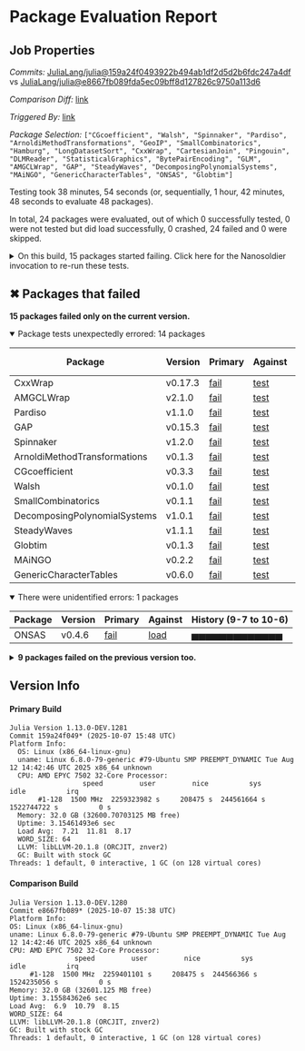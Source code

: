 # Package Evaluation Report

## Job Properties

*Commits:* [JuliaLang/julia@159a24f0493922b494ab1df2d5d2b6fdc247a4df](https://github.com/JuliaLang/julia/commit/159a24f0493922b494ab1df2d5d2b6fdc247a4df) vs [JuliaLang/julia@e8667fb089fda5ec09bff8d127826c9750a113d6](https://github.com/JuliaLang/julia/commit/e8667fb089fda5ec09bff8d127826c9750a113d6)

*Comparison Diff:* [link](https://github.com/JuliaLang/julia/compare/e8667fb089fda5ec09bff8d127826c9750a113d6...159a24f0493922b494ab1df2d5d2b6fdc247a4df)

*Triggered By:* [link](https://github.com/JuliaLang/julia/pull/59165#issuecomment-3377951858)

*Package Selection:* `["CGcoefficient", "Walsh", "Spinnaker", "Pardiso", "ArnoldiMethodTransformations", "GeoIP", "SmallCombinatorics", "Hamburg", "LongDatasetSort", "CxxWrap", "CartesianJoin", "Pingouin", "DLMReader", "StatisticalGraphics", "BytePairEncoding", "GLM", "AMGCLWrap", "GAP", "SteadyWaves", "DecomposingPolynomialSystems", "MAiNGO", "GenericCharacterTables", "ONSAS", "Globtim"]`

Testing took 38 minutes, 54 seconds (or, sequentially, 1 hour, 42 minutes, 48 seconds to evaluate 48 packages).

In total, 24 packages were evaluated, out of which 0 successfully tested, 0 were not tested but did load successfully, 0 crashed, 24 failed and 0 were skipped.


<details><summary>On this build, 15 packages started failing. Click here for the Nanosoldier invocation to re-run these tests.</summary>
<p>

```
@nanosoldier `runtests(["CGcoefficient", "Walsh", "Spinnaker", "Pardiso", "ArnoldiMethodTransformations", "SmallCombinatorics", "CxxWrap", "DecomposingPolynomialSystems", "GAP", "AMGCLWrap", "SteadyWaves", "ONSAS", "Globtim", "MAiNGO", "GenericCharacterTables"])`
```

</p>
</details>


## ✖ Packages that failed

**15 packages failed only on the current version.**

<details open><summary>Package tests unexpectedly errored: 14 packages</summary>
<p>


| Package | Version | Primary | Against | History (9-7 to 10-6) |
| ------- | ------- | ------- | ------- | ------- |
| CxxWrap | v0.17.3 | [fail](https://s3.amazonaws.com/julialang-reports/nanosoldier/pkgeval/by_hash/159a24f_vs_e8667fb/CxxWrap.primary.log) | [test](https://s3.amazonaws.com/julialang-reports/nanosoldier/pkgeval/by_hash/159a24f_vs_e8667fb/CxxWrap.against.log) | <span class="history">▇▇▇▇▇▇▇▇▇▇▇▇▇</span> |
| AMGCLWrap | v2.1.0 | [fail](https://s3.amazonaws.com/julialang-reports/nanosoldier/pkgeval/by_hash/159a24f_vs_e8667fb/AMGCLWrap.primary.log) | [test](https://s3.amazonaws.com/julialang-reports/nanosoldier/pkgeval/by_hash/159a24f_vs_e8667fb/AMGCLWrap.against.log) | <span class="history">▇▇▇▇▇▇▇▇▇▇▇▇▇</span> |
| Pardiso | v1.1.0 | [fail](https://s3.amazonaws.com/julialang-reports/nanosoldier/pkgeval/by_hash/159a24f_vs_e8667fb/Pardiso.primary.log) | [test](https://s3.amazonaws.com/julialang-reports/nanosoldier/pkgeval/by_hash/159a24f_vs_e8667fb/Pardiso.against.log) | <span class="history">▇▇▇▇▇▇▇▇▇▇▇▇▇</span> |
| GAP | v0.15.3 | [fail](https://s3.amazonaws.com/julialang-reports/nanosoldier/pkgeval/by_hash/159a24f_vs_e8667fb/GAP.primary.log) | [test](https://s3.amazonaws.com/julialang-reports/nanosoldier/pkgeval/by_hash/159a24f_vs_e8667fb/GAP.against.log) | <span class="history">▇▇▇▇▇▇▇▇▇▇▇▇▇</span> |
| Spinnaker | v1.2.0 | [fail](https://s3.amazonaws.com/julialang-reports/nanosoldier/pkgeval/by_hash/159a24f_vs_e8667fb/Spinnaker.primary.log) | [test](https://s3.amazonaws.com/julialang-reports/nanosoldier/pkgeval/by_hash/159a24f_vs_e8667fb/Spinnaker.against.log) | <span class="history">▇▇▇▇▇▇▇▇▇▇▇▇▇</span> |
| ArnoldiMethodTransformations | v0.1.3 | [fail](https://s3.amazonaws.com/julialang-reports/nanosoldier/pkgeval/by_hash/159a24f_vs_e8667fb/ArnoldiMethodTransformations.primary.log) | [test](https://s3.amazonaws.com/julialang-reports/nanosoldier/pkgeval/by_hash/159a24f_vs_e8667fb/ArnoldiMethodTransformations.against.log) | <span class="history">▇▇▇▇▇▇▇▇▇▇▇▇▇</span> |
| CGcoefficient | v0.3.3 | [fail](https://s3.amazonaws.com/julialang-reports/nanosoldier/pkgeval/by_hash/159a24f_vs_e8667fb/CGcoefficient.primary.log) | [test](https://s3.amazonaws.com/julialang-reports/nanosoldier/pkgeval/by_hash/159a24f_vs_e8667fb/CGcoefficient.against.log) | <span class="history">▇▇▇▇▇▇▇▇▇▇▇▇▇</span> |
| Walsh | v0.1.0 | [fail](https://s3.amazonaws.com/julialang-reports/nanosoldier/pkgeval/by_hash/159a24f_vs_e8667fb/Walsh.primary.log) | [test](https://s3.amazonaws.com/julialang-reports/nanosoldier/pkgeval/by_hash/159a24f_vs_e8667fb/Walsh.against.log) | <span class="history">▇▇▇▇▇▇▇▇▇▇▇▇▇</span> |
| SmallCombinatorics | v0.1.1 | [fail](https://s3.amazonaws.com/julialang-reports/nanosoldier/pkgeval/by_hash/159a24f_vs_e8667fb/SmallCombinatorics.primary.log) | [test](https://s3.amazonaws.com/julialang-reports/nanosoldier/pkgeval/by_hash/159a24f_vs_e8667fb/SmallCombinatorics.against.log) | <span class="history">▇▇▇▇▇▇▇▇▇▇▇▇▇</span> |
| DecomposingPolynomialSystems | v1.0.1 | [fail](https://s3.amazonaws.com/julialang-reports/nanosoldier/pkgeval/by_hash/159a24f_vs_e8667fb/DecomposingPolynomialSystems.primary.log) | [test](https://s3.amazonaws.com/julialang-reports/nanosoldier/pkgeval/by_hash/159a24f_vs_e8667fb/DecomposingPolynomialSystems.against.log) | <span class="history">▇▇▇▇▇▇▇▇▇▇▇▇▇</span> |
| SteadyWaves | v1.1.1 | [fail](https://s3.amazonaws.com/julialang-reports/nanosoldier/pkgeval/by_hash/159a24f_vs_e8667fb/SteadyWaves.primary.log) | [test](https://s3.amazonaws.com/julialang-reports/nanosoldier/pkgeval/by_hash/159a24f_vs_e8667fb/SteadyWaves.against.log) | <span class="history">▇▇▇▇▇▇▇▇▇▇▇▇▇</span> |
| Globtim | v0.1.3 | [fail](https://s3.amazonaws.com/julialang-reports/nanosoldier/pkgeval/by_hash/159a24f_vs_e8667fb/Globtim.primary.log) | [test](https://s3.amazonaws.com/julialang-reports/nanosoldier/pkgeval/by_hash/159a24f_vs_e8667fb/Globtim.against.log) | <span class="history">▇▇▇▇▇▇▇▇▇▇▇▇▇</span> |
| MAiNGO | v0.2.2 | [fail](https://s3.amazonaws.com/julialang-reports/nanosoldier/pkgeval/by_hash/159a24f_vs_e8667fb/MAiNGO.primary.log) | [test](https://s3.amazonaws.com/julialang-reports/nanosoldier/pkgeval/by_hash/159a24f_vs_e8667fb/MAiNGO.against.log) | <span class="history">▇▇▇▇▇▇▇▇▇▇▇▇▇</span> |
| GenericCharacterTables | v0.6.0 | [fail](https://s3.amazonaws.com/julialang-reports/nanosoldier/pkgeval/by_hash/159a24f_vs_e8667fb/GenericCharacterTables.primary.log) | [test](https://s3.amazonaws.com/julialang-reports/nanosoldier/pkgeval/by_hash/159a24f_vs_e8667fb/GenericCharacterTables.against.log) | <span class="history">▇▇▇▇▇▇▇▇▇▇▇▇▅</span> |

</p>
</details>

<details open><summary>There were unidentified errors: 1 packages</summary>
<p>


| Package | Version | Primary | Against | History (9-7 to 10-6) |
| ------- | ------- | ------- | ------- | ------- |
| ONSAS | v0.4.6 | [fail](https://s3.amazonaws.com/julialang-reports/nanosoldier/pkgeval/by_hash/159a24f_vs_e8667fb/ONSAS.primary.log) | [load](https://s3.amazonaws.com/julialang-reports/nanosoldier/pkgeval/by_hash/159a24f_vs_e8667fb/ONSAS.against.log) | <span class="history">▅▅▅▅▅▅▅▅▅▅▅▅▅</span> |

</p>
</details>


<details><summary><strong>9 packages failed on the previous version too.</strong></summary>
<p>

<details open><summary>Package tests unexpectedly errored: 9 packages</summary>
<p>


| Package | History (9-7 to 10-6) |
| ------- | ------- |
| [GLM v1.9.0](https://s3.amazonaws.com/julialang-reports/nanosoldier/pkgeval/by_hash/159a24f_vs_e8667fb/GLM.primary.log) | <span class="history">▇▇▇▇▇▇▇▇▇▇▇▅▅</span> |
| [BytePairEncoding v0.5.2](https://s3.amazonaws.com/julialang-reports/nanosoldier/pkgeval/by_hash/159a24f_vs_e8667fb/BytePairEncoding.primary.log) | <span class="history">▇▇▇▇▇▇▇▇▇▇▇▅▅</span> |
| [DLMReader v0.4.14](https://s3.amazonaws.com/julialang-reports/nanosoldier/pkgeval/by_hash/159a24f_vs_e8667fb/DLMReader.primary.log) | <span class="history">▇▇▇▇▇▇▇▇▇▇▇▅▅</span> |
| [GeoIP v0.5.3](https://s3.amazonaws.com/julialang-reports/nanosoldier/pkgeval/by_hash/159a24f_vs_e8667fb/GeoIP.primary.log) | <span class="history">▇▇▇▇▇▇▇▇▇▇▇▅▅</span> |
| [Hamburg v0.1.17](https://s3.amazonaws.com/julialang-reports/nanosoldier/pkgeval/by_hash/159a24f_vs_e8667fb/Hamburg.primary.log) | <span class="history">▇▇▇▇▇▇▇▇▇▇▇▅▅</span> |
| [Pingouin v0.2.3](https://s3.amazonaws.com/julialang-reports/nanosoldier/pkgeval/by_hash/159a24f_vs_e8667fb/Pingouin.primary.log) | <span class="history">▇▇▇▇▇▇▇▇▇▇▇▅▅</span> |
| [LongDatasetSort v0.1.1](https://s3.amazonaws.com/julialang-reports/nanosoldier/pkgeval/by_hash/159a24f_vs_e8667fb/LongDatasetSort.primary.log) | <span class="history">▇▇▇▇▇▇▇▇▇▇▇▅▅</span> |
| [CartesianJoin v0.1.0](https://s3.amazonaws.com/julialang-reports/nanosoldier/pkgeval/by_hash/159a24f_vs_e8667fb/CartesianJoin.primary.log) | <span class="history">▇▇▇▇▇▇▇▇▇▇▇▅▅</span> |
| [StatisticalGraphics v0.11.1](https://s3.amazonaws.com/julialang-reports/nanosoldier/pkgeval/by_hash/159a24f_vs_e8667fb/StatisticalGraphics.primary.log) | <span class="history">▇▇▇▇▇▇▇▇▇▇▇▅▅</span> |

</p>
</details>


</p>
</details>


## Version Info

#### Primary Build

```
Julia Version 1.13.0-DEV.1281
Commit 159a24f049* (2025-10-07 15:48 UTC)
Platform Info:
  OS: Linux (x86_64-linux-gnu)
  uname: Linux 6.8.0-79-generic #79-Ubuntu SMP PREEMPT_DYNAMIC Tue Aug 12 14:42:46 UTC 2025 x86_64 unknown
  CPU: AMD EPYC 7502 32-Core Processor: 
                  speed         user         nice          sys         idle          irq
       #1-128  1500 MHz  2259323982 s     208475 s  244561664 s  1522744722 s          0 s
  Memory: 32.0 GB (32600.70703125 MB free)
  Uptime: 3.15461493e6 sec
  Load Avg:  7.21  11.81  8.17
  WORD_SIZE: 64
  LLVM: libLLVM-20.1.8 (ORCJIT, znver2)
  GC: Built with stock GC
Threads: 1 default, 0 interactive, 1 GC (on 128 virtual cores)

```

  #### Comparison Build

  ```
Julia Version 1.13.0-DEV.1280
Commit e8667fb089* (2025-10-07 15:38 UTC)
Platform Info:
  OS: Linux (x86_64-linux-gnu)
  uname: Linux 6.8.0-79-generic #79-Ubuntu SMP PREEMPT_DYNAMIC Tue Aug 12 14:42:46 UTC 2025 x86_64 unknown
  CPU: AMD EPYC 7502 32-Core Processor: 
                  speed         user         nice          sys         idle          irq
       #1-128  1500 MHz  2259401101 s     208475 s  244566366 s  1524235056 s          0 s
  Memory: 32.0 GB (32601.125 MB free)
  Uptime: 3.15584362e6 sec
  Load Avg:  6.9  10.79  8.15
  WORD_SIZE: 64
  LLVM: libLLVM-20.1.8 (ORCJIT, znver2)
  GC: Built with stock GC
Threads: 1 default, 0 interactive, 1 GC (on 128 virtual cores)

  ```
  <!-- Generated on 2025-10-08T17:02:04.941 -->
